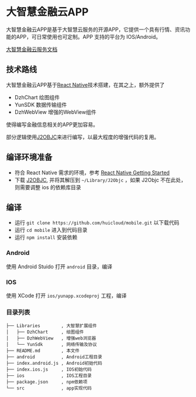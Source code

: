 # 大智慧金融云APP

大智慧金融云APP是基于大智慧云服务的开源APP，它提供一个具有行情、资讯功能的APP，可日常使用也可定制。APP 支持的平台为 IOS/Android。

[大智慧金融云服务文档](https://www.gitbook.com/book/elsejj/dzhyun/details)

## 技术路线

大智慧金融云APP基于[React Native](https://github.com/facebook/react-native)技术搭建，在其之上，额外提供了

- DzhChart 绘图组件
- YunSDK 数据传输组件
- DzhWebView 增强的WebView组件

使得编写金融信息相关的APP更加容易。

部分逻辑使用[J2OBJC](http://j2objc.org/)来进行编写，以最大程度的增强代码的复用。

## 编译环境准备

* 符合 React Native 需求的环境，参考 [React Native Getting Started](https://facebook.github.io/react-native/docs/getting-started.html)
* 下载 [J2OBJC](https://github.com/google/j2objc/releases), 并将其解压到 `~/Library/J2Objc` ，如果 J2Objc 不在此处，则需要调整 ios 的依赖库目录


## 编译

* 运行 `git clone https://github.com/huicloud/mobile.git` 以下载代码
* 运行 `cd mobile` 进入到代码目录
* 运行 `npm install` 安装依赖

### Android

使用 Android Stuido 打开 `android` 目录，编译

### IOS

使用 XCode 打开 `ios/yunapp.xcodeproj` 工程，编译

### 目录列表

```
├── Libraries        , 大智慧扩展组件
│   ├── DzhChart     , 绘图组件
│   ├── DzhWebView   , 增强web浏览器
│   └── YunSdk       , 网络传输及协议
├── README.md        , 本文件
├── android          , Android工程目录
├── index.android.js , Android初始代码
├── index.ios.js     , IOS初始代码
├── ios              , IOS工程目录
├── package.json     , npm依赖项
└── src              , app实现代码

```


